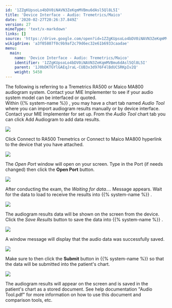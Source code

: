 ```yaml
---
id: '1ZZgKUpsoLo4bDV0iNAVN3ZeKqmMVBmu6dAsl5Ql8L5I'
title: 'Device Interface - Audio: Tremetrics/Maico'
date: '2020-02-27T20:26:37.849Z'
version: 27
mimeType: 'text/x-markdown'
links: []
source: 'https://drive.google.com/open?id=1ZZgKUpsoLo4bDV0iNAVN3ZeKqmMVBmu6dAsl5Ql8L5I'
wikigdrive: 'a3f05807f0c9b9af2c79d6ec32e61b6933caadae'
menu:
  main:
    name: 'Device Interface - Audio: Tremetrics/Maico'
    identifier: '1ZZgKUpsoLo4bDV0iNAVN3ZeKqmMVBmu6dAsl5Ql8L5I'
    parent: '1J0bDKTGYlGAEqJraL-CUB3x3d976F4lBdUCSRKpIv2Q'
    weight: 5450
---
```

The following is referring to a Tremetrics RA500 or Maico MA800 audiogram system. Contact your MIE Implementer to see if your audio system model can be interfaced or quoted.  
Within {{% system-name %}} , you may have a chart tab named *Audio Tool* where you can import audiogram results manually or by device interface. Contact your MIE Implementer for set up. From the *Audio Tool* chart tab you can click Add Audiogram to add data results.
  
![](../device-interface-audio-tremetrics-maico.assets/100002010000030E00000104A8DBA2AEAB977B22.png)  

Click Connect to RA500 Tremetrics or Connect to Maico MA800 hyperlink to the device that you have attached.
  
![](../device-interface-audio-tremetrics-maico.assets/10000201000002BD000000CABFE849984318AA7A.png)  

The *Open Port* window will open on your screen. Type in the Port (if needs changed) then click the **Open Port** button.
  
![](../device-interface-audio-tremetrics-maico.assets/10000201000002000000005D0B837D5F29168E72.png)  

After conducting the exam, the *Waiting for data….* Message appears. Wait for the data to load to receive the results into {{% system-name %}} .
  
![](../device-interface-audio-tremetrics-maico.assets/10000000000001DE00000092A0C5E68A8B57DBAC.png)  

The audiogram results data will be shown on the screen from the device. Click the *Save Results* button to save the data into {{% system-name %}} .
  
![](../device-interface-audio-tremetrics-maico.assets/100002010000020C0000006B65718D6236AEB750.png)  

A window message will display that the audio data was successfully saved.
  
![](../device-interface-audio-tremetrics-maico.assets/1000000000000184000000AEFD98D28B20E64C9A.png)  

Make sure to then click the **Submit** button in {{% system-name %}} so that the data will be submitted into the patient's chart.
  
![](../device-interface-audio-tremetrics-maico.assets/10000201000002BD000000CA35D54F9C55B06D3A.png)  

The audiogram results will appear on the screen and is saved in the patient's chart as a stored document. See help documentation "Audio Tool.pdf" for more information on how to use this document and comparison tools, etc.
